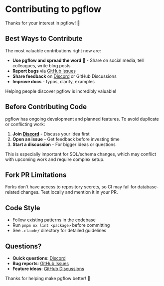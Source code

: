 # Contributing to pgflow

Thanks for your interest in pgflow! 🎉

## Best Ways to Contribute

The most valuable contributions right now are:

- **Use pgflow and spread the word** 📢 - Share on social media, tell colleagues, write blog posts
- **Report bugs** via [GitHub Issues](https://github.com/pgflow-dev/pgflow/issues)
- **Share feedback** on [Discord](https://pgflow.dev/discord/) or GitHub Discussions
- **Improve docs** - typos, clarity, examples

Helping people discover pgflow is incredibly valuable!

## Before Contributing Code

pgflow has ongoing development and planned features. To avoid duplicate or conflicting work:

1. **Join [Discord](https://pgflow.dev/discord/)** - Discuss your idea first
2. **Open an issue** - Get feedback before investing time
3. **Start a discussion** - For bigger ideas or questions

This is especially important for SQL/schema changes, which may conflict with upcoming work and require complex setup.

## Fork PR Limitations

Forks don't have access to repository secrets, so CI may fail for database-related changes. Test locally and mention it in your PR.

## Code Style

- Follow existing patterns in the codebase
- Run `pnpm nx lint <package>` before committing
- See `.claude/` directory for detailed guidelines

## Questions?

- **Quick questions**: [Discord](https://pgflow.dev/discord/)
- **Bug reports**: [GitHub Issues](https://github.com/pgflow-dev/pgflow/issues)
- **Feature ideas**: [GitHub Discussions](https://github.com/pgflow-dev/pgflow/discussions)

Thanks for helping make pgflow better! 🚀
